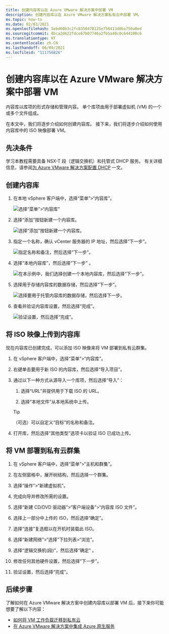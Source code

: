 ```yaml
---
title: 创建内容库以在 Azure VMware 解决方案中部署 VM
description: 创建内容库以在 Azure VMware 解决方案私有云中部署 VM。
ms.topic: how-to
ms.date: 02/03/2021
ms.openlocfilehash: 5ebd60b3c2fc8350478125e756413d0ba750a0ed
ms.sourcegitcommit: 8bca2d622fdce67b07746a2fb5a40c0c644100c6
ms.translationtype: HT
ms.contentlocale: zh-CN
ms.lasthandoff: 06/09/2021
ms.locfileid: "111756826"
---
```

# <a name="create-a-content-library-to-deploy-vms-in-azure-vmware-solution"></a>创建内容库以在 Azure VMware 解决方案中部署 VM

内容库以库项的形式存储和管理内容。 单个库项由用于部署虚拟机 (VM) 的一个或多个文件组成。 

在本文中，我们将逐步介绍如何创建内容库。  接下来，我们将逐步介绍如何使用内容库中的 ISO 映像部署 VM。

## <a name="prerequisites"></a>先决条件

学习本教程需要具备 NSX-T 段（逻辑交换机）和托管式 DHCP 服务。  有关详细信息，请参阅[为 Azure VMware 解决方案配置 DHCP](configure-dhcp-azure-vmware-solution.md) 一文。  

## <a name="create-a-content-library"></a>创建内容库

1. 在本地 vSphere 客户端中，选择“菜单”>“内容库”。

   ![选择“菜单”>“内容库”](./media/content-library/vsphere-menu-content-libraries.png)

1. 选择“添加”按钮新建一个内容库。

   ![选择“添加”按钮新建一个内容库。](./media/content-library/create-new-content-library.png)

1. 指定一个名称，确认 vCenter 服务器的 IP 地址，然后选择“下一步”。

   ![指定名称和备注，然后选择“下一步”。](./media/content-library/new-content-library-step1.png)

1. 选择“本地内容库”，然后选择“下一步” 。

   ![在本示例中，我们选择创建一个本地内容库，然后选择“下一步”。](./media/content-library/new-content-library-step2.png)

1. 选择用于存储内容库的数据存储，然后选择“下一步”。

   ![选择要用于托管内容库的数据存储，然后选择下一步。](./media/content-library/new-content-library-step3.png)

1. 查看并验证内容库设置，然后选择“完成”。

   ![验证设置，然后选择“完成”。](./media/content-library/new-content-library-step4.png)

## <a name="upload-an-iso-image-to-the-content-library"></a>将 ISO 映像上传到内容库

现在内容库已创建完成，可以添加 ISO 映像来将 VM 部署到私有云群集。 

1. 在 vSphere 客户端中，选择“菜单”>“内容库”。

1. 右键单击要用于新 ISO 的内容库，然后选择“导入项目”。

1. 通过以下一种方式从源导入一个库项，然后选择“导入”：
   1. 选择“URL”并提供用于下载 ISO 的 URL。

   1. 选择“本地文件”从本地系统中上传。

   > [!TIP]
   > （可选）可以自定义“目标”的名称和备注。

1. 打开库，然后选择“其他类型”选项卡以验证 ISO 已成功上传。


## <a name="deploy-a-vm-to-a-private-cloud-cluster"></a>将 VM 部署到私有云群集

1. 在 vSphere 客户端中，选择“菜单”>“主机和群集”。

1. 在左侧窗格中，展开树结构，然后选择一个群集。

1. 选择“操作”>“新建虚拟机”。

1. 完成向导并修改所需的设置。

1. 选择“新建 CD/DVD 驱动器”>“客户端设备”>“内容库 ISO 文件”。

1. 选择上一部分中上传的 ISO，然后选择“确定”。

1. 选择“连接”复选框以在开机时装载此 ISO。

1. 选择“新建网络”>“选择”下拉列表>“浏览”。

1. 选择“逻辑交换机(段)”，然后选择“确定” 。

1. 修改任何其他硬件设置，然后选择“下一步”。

1. 验证设置，然后选择“完成”。


## <a name="next-steps"></a>后续步骤

了解如何在 Azure VMware 解决方案中创建内容库以部署 VM 后，接下来你可能想要了解以下内容：

- [如何将 VM 工作负载迁移到私有云](tutorial-deploy-vmware-hcx.md)
- [在 Azure VMware 解决方案中集成 Azure 原生服务](integrate-azure-native-services.md)

<!-- LINKS - external-->

<!-- LINKS - internal -->
